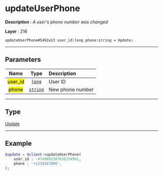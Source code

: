 # updateUserPhone

**Description** : *A user&#039;s phone number was changed*

**Layer** : 216

```tl
updateUserPhone#5492a13 user_id:long phone:string = Update;
```

---

## Parameters

| Name | Type | Description |
| :---: | :---: | :--- |
| <mark>user_id</mark> | [`long`](type/long) | User ID |
| <mark>phone</mark> | [`string`](type/string) | New phone number |

---

## Type

[Update](type/Update)

---

## Example

```php
$update = $client->updateUserPhone(
	user_id : -4749091507036254991,
	phone : '+1234567890',
);
```